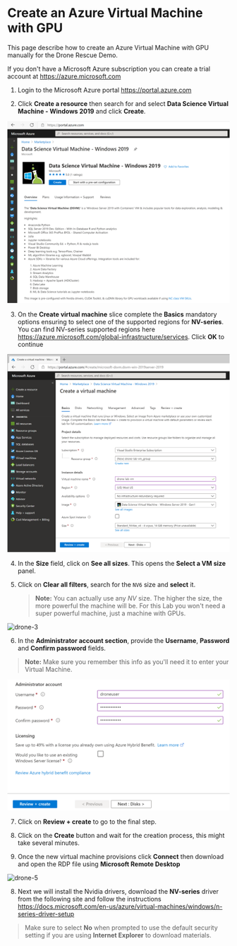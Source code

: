 
# Create an Azure Virtual Machine with GPU 
This page describe how to create an Azure Virtual Machine with GPU manually for the Drone Rescue Demo.

If you don't have a Microsoft Azure subscription you can create a trial account at https://azure.microsoft.com

1. Login to the Microsoft Azure portal https://portal.azure.com

2. Click **Create a resource** then search for and select **Data Science Virtual Machine - Windows 2019** and click **Create**. 

![drone-1(1)](../images/drone-1(1).PNG)

3. On the **Create virtual machine** slice complete the **Basics** mandatory options ensuring to select one of the supported regions for **NV-series**. You can find NV-series supported regions here https://azure.microsoft.com/global-infrastructure/services. Click **OK** to continue

![drone-2(1)](../images/drone-2(1).PNG)

4. In the **Size** field, click on **See all sizes**. This opens the **Select a VM size** panel.

5. Click on **Clear all filters**, search for the `NV6` size and **select** it.

    > **Note:** You can actually use any *NV* size. The higher the size, the more powerful the machine will be. For this Lab you won't need a super powerful machine, just a machine with GPUs.

![drone-3](../images/drone-3.png)

6. In the **Administrator account section**, provide the **Username**, **Password** and **Confirm password** fields.

  > **Note:** Make sure you remember this info as you'll need it to enter your Virtual Machine.

![drone-4(1)](../images/drone-4(1).PNG)

7. Click on **Review + create** to go to the final step.

8. Click on the **Create** button and wait for the creation process, this might take several minutes.

7. Once the new virtual machine provisions click **Connect** then download and open the RDP file using **Microsoft Remote Desktop**

![drone-5](../images/drone-5.png)

8. Next we will install the Nvidia drivers, download the **NV-series** driver from the following site and follow the instructions https://docs.microsoft.com/en-us/azure/virtual-machines/windows/n-series-driver-setup

> Make sure to select **No** when prompted to use the default security setting if you are using **Internet Explorer** to download materials.
